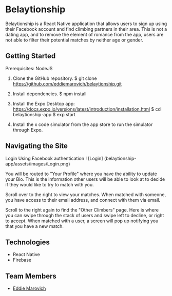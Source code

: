 # Belaytionship

Belaytionship is a React Native application that allows users to sign up using their Facebook account and find climbing partners in their area.  This is not a dating app, and to remove the element of romance from the app, users are not able to filter their potential matches by neither age or gender.  

## Getting Started

Prerequisites: NodeJS

1. Clone the GitHub repository.
$ git clone https://github.com/eddiemarovich/belaytionship.git

2. Install dependencies.
$ npm install

3. Install the Expo Desktop app: https://docs.expo.io/versions/latest/introduction/installation.html
$ cd belaytionship-app
$ exp start

4. Install the x code simulator from the app store to run the simulator through Expo.


## Navigating the Site

Login Using Facebook authentication
! [Login] (belaytionship-app/assets/images/Login.png)


You will be routed to "Your Profile" where you have the ability to update your Bio.  This is the information other users will be able to look at to decide if they would like to try to match with you.

Scroll over to the right to view your matches.  When matched with someone, you have access to their email address, and connect with them via email.

Scroll to the right again to find the "Other Climbers" page.  Here is where you can swipe through the stack of users and swipe left to decline, or right to accept.  When matched with a user, a screen will pop up notifying you that you have a new match.



## Technologies

* React Native
* Firebase

## Team Members
* [Eddie Marovich](https://github.com/eddiemarovich)
